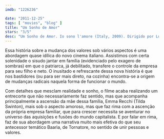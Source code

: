 ```yaml
---
imdb: "1226236"

date: "2011-12-25"
tags: [ "movies", "blog" ]
title: "Um Sonho de Amor"
stars: "3/5"
desc: "Um Sonho de Amor. Io sono l'amore (Italy, 2009). Dirigido por Luca Guadagnino. Escrito por Barbara Alberti, Ivan Cotroneo, Walter Fasano, Luca Guadagnino, Luca Guadagnino. Com Tilda Swinton, Flavio Parenti, Edoardo Gabbriellini, Alba Rohrwacher, Pippo Delbono, Maria Paiato, Diane Fleri, Waris Ahluwalia, Mattia Zaccaro."
---
```

Essa história sobre a mudança dos valores sob vários aspectos é uma abordagem quase idílica do novo cinema italiano. Assistimos com certa solenidade o sisudo jantar em família (evidenciado pelo exagero de sombras) em que o patriarca, já debilitado, transfere o controle da empresa para seu filho e neto. O inusitado e refrescante dessa nova história é que nos bastidores (ou para ser mais direto, na cozinha) encontra-se a origem de mudanças radicais naquela forma de funcionar o mundo.

Com detalhes que mesclam realidade e sonho, o filme acaba realizando um entrecorte que não necessariamente faz sentido, mas que acompanha principalmente a ascensão da mãe dessa família, Emma Recchi (Tilda Swinton), mais sob o aspecto amoroso, mas que faz rima com a ascenção da própria empresa familiar, que para crescer necessita se aventurar no universo das aquisições e fusões do mundo capitalista. E por falar em rima, faz de sua abordagem uma narrativa muito mais efetiva do que seu antecessor temático Baarìa, de Tornatore, no sentido de unir pessoas e valores.


